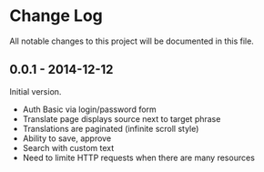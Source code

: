 # Change Log

All notable changes to this project will be documented in this file.

## 0.0.1 - 2014-12-12

Initial version.

- Auth Basic via login/password form
- Translate page displays source next to target phrase
- Translations are paginated (infinite scroll style)
- Ability to save, approve
- Search with custom text
- Need to limite HTTP requests when there are many resources
